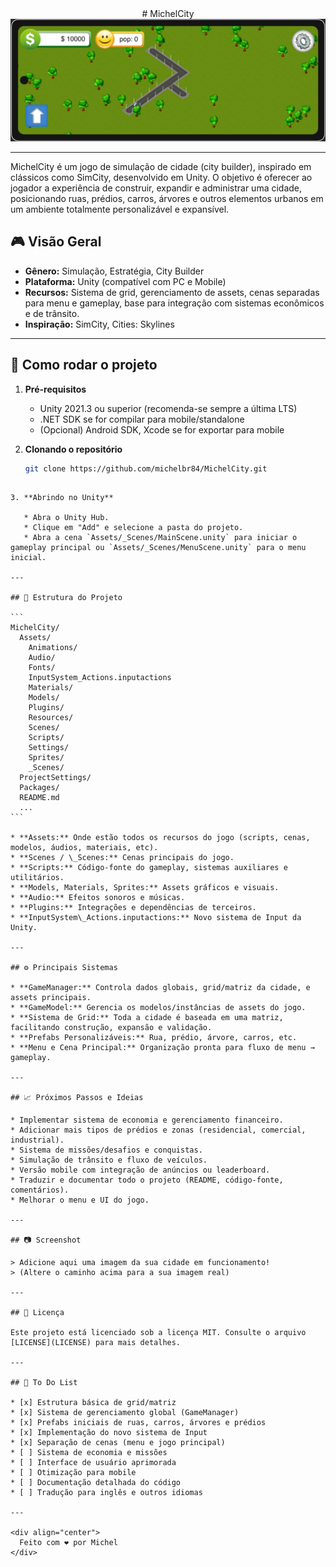 <div align="center">
# MichelCity

  <img src="Assets/Images/screenshot.png" alt="Screenshot MichelCity" width="900"/>
</div>

---

MichelCity é um jogo de simulação de cidade (city builder), inspirado em clássicos como SimCity, desenvolvido em Unity. O objetivo é oferecer ao jogador a experiência de construir, expandir e administrar uma cidade, posicionando ruas, prédios, carros, árvores e outros elementos urbanos em um ambiente totalmente personalizável e expansível.

## 🎮 Visão Geral

- **Gênero:** Simulação, Estratégia, City Builder
- **Plataforma:** Unity (compatível com PC e Mobile)
- **Recursos:** Sistema de grid, gerenciamento de assets, cenas separadas para menu e gameplay, base para integração com sistemas econômicos e de trânsito.
- **Inspiração:** SimCity, Cities: Skylines

---

## 🚀 Como rodar o projeto

1. **Pré-requisitos**
   - Unity 2021.3 ou superior (recomenda-se sempre a última LTS)
   - .NET SDK se for compilar para mobile/standalone
   - (Opcional) Android SDK, Xcode se for exportar para mobile

2. **Clonando o repositório**
   ```sh
   git clone https://github.com/michelbr84/MichelCity.git
````

3. **Abrindo no Unity**

   * Abra o Unity Hub.
   * Clique em "Add" e selecione a pasta do projeto.
   * Abra a cena `Assets/_Scenes/MainScene.unity` para iniciar o gameplay principal ou `Assets/_Scenes/MenuScene.unity` para o menu inicial.

---

## 📂 Estrutura do Projeto

```
MichelCity/
  Assets/
    Animations/
    Audio/
    Fonts/
    InputSystem_Actions.inputactions
    Materials/
    Models/
    Plugins/
    Resources/
    Scenes/
    Scripts/
    Settings/
    Sprites/
    _Scenes/
  ProjectSettings/
  Packages/
  README.md
  ...
```

* **Assets:** Onde estão todos os recursos do jogo (scripts, cenas, modelos, áudios, materiais, etc).
* **Scenes / \_Scenes:** Cenas principais do jogo.
* **Scripts:** Código-fonte do gameplay, sistemas auxiliares e utilitários.
* **Models, Materials, Sprites:** Assets gráficos e visuais.
* **Audio:** Efeitos sonoros e músicas.
* **Plugins:** Integrações e dependências de terceiros.
* **InputSystem\_Actions.inputactions:** Novo sistema de Input da Unity.

---

## ⚙️ Principais Sistemas

* **GameManager:** Controla dados globais, grid/matriz da cidade, e assets principais.
* **GameModel:** Gerencia os modelos/instâncias de assets do jogo.
* **Sistema de Grid:** Toda a cidade é baseada em uma matriz, facilitando construção, expansão e validação.
* **Prefabs Personalizáveis:** Rua, prédio, árvore, carros, etc.
* **Menu e Cena Principal:** Organização pronta para fluxo de menu → gameplay.

---

## 📈 Próximos Passos e Ideias

* Implementar sistema de economia e gerenciamento financeiro.
* Adicionar mais tipos de prédios e zonas (residencial, comercial, industrial).
* Sistema de missões/desafios e conquistas.
* Simulação de trânsito e fluxo de veículos.
* Versão mobile com integração de anúncios ou leaderboard.
* Traduzir e documentar todo o projeto (README, código-fonte, comentários).
* Melhorar o menu e UI do jogo.

---

## 📷 Screenshot

> Adicione aqui uma imagem da sua cidade em funcionamento!
> (Altere o caminho acima para a sua imagem real)

---

## 📄 Licença

Este projeto está licenciado sob a licença MIT. Consulte o arquivo [LICENSE](LICENSE) para mais detalhes.

---

## 📝 To Do List

* [x] Estrutura básica de grid/matriz
* [x] Sistema de gerenciamento global (GameManager)
* [x] Prefabs iniciais de ruas, carros, árvores e prédios
* [x] Implementação do novo sistema de Input
* [x] Separação de cenas (menu e jogo principal)
* [ ] Sistema de economia e missões
* [ ] Interface de usuário aprimorada
* [ ] Otimização para mobile
* [ ] Documentação detalhada do código
* [ ] Tradução para inglês e outros idiomas

---

<div align="center">
  Feito com ❤️ por Michel
</div>
